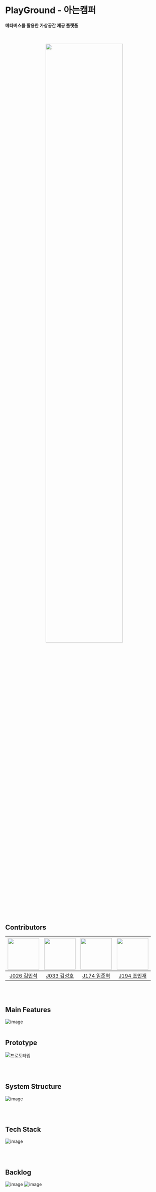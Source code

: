 # PlayGround - 아는캠퍼
#### 메타버스를 활용한 가상공간 제공 플랫폼
</br>

<p align="center"><img src="https://user-images.githubusercontent.com/52440150/139370020-8a38269e-423a-4245-95ca-dd1a44b6aa0e.png" width="70%" height="70%"></p>

</br></br>

## Contributors

|[<img src="https://github.com/0505eok.png" width="100px">](https://github.com/0505eok)|[<img src="https://github.com/kimsungho97.png" width="100px">](https://github.com/kimsungho97)|[<img src="https://github.com/jhLim97.png" width="100px">](https://github.com/jhLim97)|[<img src="https://github.com/minjaec023.png" width="100px">](https://github.com/minjaec023)|
|:---:|:---:|:---:|:---:|
|[J026 김민석](https://github.com/0505eok) | [J033 김성호](https://github.com/kimsungho97) | [J174 임준혁](https://github.com/jhLim97) | [J194 조민재](https://github.com/minjaec023)|

</br></br>


## Main Features
![image](https://user-images.githubusercontent.com/52440150/139370612-dcf51ec1-c3bc-4f69-83b1-f04d6a82bd0e.png)
</br></br>


## Prototype
![프로토타입](https://user-images.githubusercontent.com/52440150/139372874-ebeec20e-a444-461d-9607-e17e67f99929.png)


</br></br>

## System Structure
![image](https://user-images.githubusercontent.com/52440150/139372294-2e67fd9a-bba6-4462-82a6-cb5a04d8dec2.png)

</br></br>

## Tech Stack
![image](https://user-images.githubusercontent.com/67899069/139397137-d7861d58-a20f-412c-98a7-1fb1ab72c697.png)

</br></br>

## Backlog
![image](https://user-images.githubusercontent.com/52440150/139372382-ccb5b176-69d4-40da-a93d-4633bea40245.png)
![image](https://user-images.githubusercontent.com/52440150/139372389-096a2661-9986-4bfa-bb7d-c01bafdfdce3.png)

</br></br>
